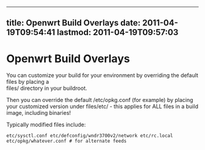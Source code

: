 
---
title: Openwrt Build Overlays
date: 2011-04-19T09:54:41
lastmod: 2011-04-19T09:57:03
---
Openwrt Build Overlays
======================

You can customize your build for your environment by overriding the
default files by placing a\
files/ directory in your buildroot.

Then you can override the default /etc/opkg.conf (for example) by
placing your customized version under files/etc/ - this applies for ALL
files in a build image, including binaries!

Typically modified files include:

`etc/sysctl.conf
etc/defconfig/wndr3700v2/network
etc/rc.local
etc/opkg/whatever.conf # for alternate feeds`
